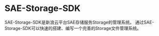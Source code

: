 SAE-Storage-SDK
===============

SAE-Storage-SDK是新浪云平台SAE存储服务Storage的管理系统。
通过SAE-Storage-SDK可以快速的搭建、编写一个完善的Storage文件管理系统。
